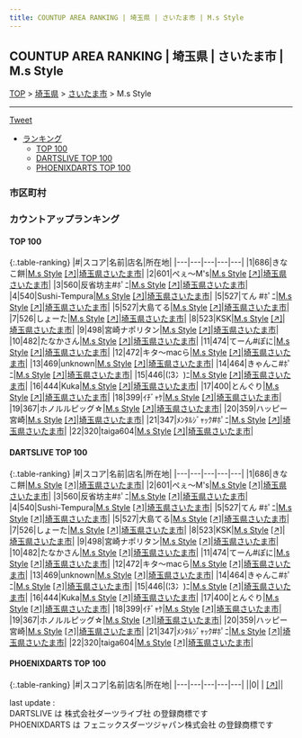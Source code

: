 ```yaml
---
title: COUNTUP AREA RANKING | 埼玉県 | さいたま市 | M.s Style
---
```

## COUNTUP AREA RANKING | 埼玉県 | さいたま市 | M.s Style

[TOP](/darts/rank/) > [埼玉県](/darts/rank/埼玉県/) > [さいたま市](/darts/rank/埼玉県/さいたま市/) > M.s Style

___

<a href="https://twitter.com/share?ref_src=twsrc%5Etfw" data-text="COUNTUP AREA RANKING | 埼玉県さいたま市M.s Style" class="twitter-share-button" data-hashtags="DARTSLIVE,PHOENIXDARTS,darts,ダーツ" data-show-count="false">Tweet</a>

* [ランキング](#カウントアップランキング)
    * [TOP 100](#top-100)
    * [DARTSLIVE TOP 100](#dartslive-top-100)
    * [PHOENIXDARTS TOP 100](#phoenixdarts-top-100)

### 市区町村

<ul>

</ul>

### カウントアップランキング

#### TOP 100



{:.table-ranking}
|#|スコア|名前|店名|所在地|
|---|---|---|---|---|
|1|686|<span class="rank-name-dl">きなこ餅</span>|<a href="/darts/rank/shops/99f6dcd33235766b0d9b047a20a7ba1e.html">M.s Style</a> <a href="https://search.dartslive.com/jp/shop/99f6dcd33235766b0d9b047a20a7ba1e">[↗]</a>|<a href="/darts/rank/埼玉県/さいたま市">埼玉県さいたま市</a>|
|2|601|<span class="rank-name-dl">ぺぇ～M&#x27;s</span>|<a href="/darts/rank/shops/99f6dcd33235766b0d9b047a20a7ba1e.html">M.s Style</a> <a href="https://search.dartslive.com/jp/shop/99f6dcd33235766b0d9b047a20a7ba1e">[↗]</a>|<a href="/darts/rank/埼玉県/さいたま市">埼玉県さいたま市</a>|
|3|560|<span class="rank-name-dl">反省坊主#ﾎﾟﾆ</span>|<a href="/darts/rank/shops/99f6dcd33235766b0d9b047a20a7ba1e.html">M.s Style</a> <a href="https://search.dartslive.com/jp/shop/99f6dcd33235766b0d9b047a20a7ba1e">[↗]</a>|<a href="/darts/rank/埼玉県/さいたま市">埼玉県さいたま市</a>|
|4|540|<span class="rank-name-dl">Sushi-Tempura</span>|<a href="/darts/rank/shops/99f6dcd33235766b0d9b047a20a7ba1e.html">M.s Style</a> <a href="https://search.dartslive.com/jp/shop/99f6dcd33235766b0d9b047a20a7ba1e">[↗]</a>|<a href="/darts/rank/埼玉県/さいたま市">埼玉県さいたま市</a>|
|5|527|<span class="rank-name-dl">てん #ﾎﾟﾆ</span>|<a href="/darts/rank/shops/99f6dcd33235766b0d9b047a20a7ba1e.html">M.s Style</a> <a href="https://search.dartslive.com/jp/shop/99f6dcd33235766b0d9b047a20a7ba1e">[↗]</a>|<a href="/darts/rank/埼玉県/さいたま市">埼玉県さいたま市</a>|
|5|527|<span class="rank-name-dl">大島てる</span>|<a href="/darts/rank/shops/99f6dcd33235766b0d9b047a20a7ba1e.html">M.s Style</a> <a href="https://search.dartslive.com/jp/shop/99f6dcd33235766b0d9b047a20a7ba1e">[↗]</a>|<a href="/darts/rank/埼玉県/さいたま市">埼玉県さいたま市</a>|
|7|526|<span class="rank-name-dl">しょーた</span>|<a href="/darts/rank/shops/99f6dcd33235766b0d9b047a20a7ba1e.html">M.s Style</a> <a href="https://search.dartslive.com/jp/shop/99f6dcd33235766b0d9b047a20a7ba1e">[↗]</a>|<a href="/darts/rank/埼玉県/さいたま市">埼玉県さいたま市</a>|
|8|523|<span class="rank-name-dl">KSK</span>|<a href="/darts/rank/shops/99f6dcd33235766b0d9b047a20a7ba1e.html">M.s Style</a> <a href="https://search.dartslive.com/jp/shop/99f6dcd33235766b0d9b047a20a7ba1e">[↗]</a>|<a href="/darts/rank/埼玉県/さいたま市">埼玉県さいたま市</a>|
|9|498|<span class="rank-name-dl">宮崎ナポリタン</span>|<a href="/darts/rank/shops/99f6dcd33235766b0d9b047a20a7ba1e.html">M.s Style</a> <a href="https://search.dartslive.com/jp/shop/99f6dcd33235766b0d9b047a20a7ba1e">[↗]</a>|<a href="/darts/rank/埼玉県/さいたま市">埼玉県さいたま市</a>|
|10|482|<span class="rank-name-dl">たなかさん</span>|<a href="/darts/rank/shops/99f6dcd33235766b0d9b047a20a7ba1e.html">M.s Style</a> <a href="https://search.dartslive.com/jp/shop/99f6dcd33235766b0d9b047a20a7ba1e">[↗]</a>|<a href="/darts/rank/埼玉県/さいたま市">埼玉県さいたま市</a>|
|11|474|<span class="rank-name-dl">てーん#ぽに</span>|<a href="/darts/rank/shops/99f6dcd33235766b0d9b047a20a7ba1e.html">M.s Style</a> <a href="https://search.dartslive.com/jp/shop/99f6dcd33235766b0d9b047a20a7ba1e">[↗]</a>|<a href="/darts/rank/埼玉県/さいたま市">埼玉県さいたま市</a>|
|12|472|<span class="rank-name-dl">キタ～macら</span>|<a href="/darts/rank/shops/99f6dcd33235766b0d9b047a20a7ba1e.html">M.s Style</a> <a href="https://search.dartslive.com/jp/shop/99f6dcd33235766b0d9b047a20a7ba1e">[↗]</a>|<a href="/darts/rank/埼玉県/さいたま市">埼玉県さいたま市</a>|
|13|469|<span class="rank-name-dl">unknown</span>|<a href="/darts/rank/shops/99f6dcd33235766b0d9b047a20a7ba1e.html">M.s Style</a> <a href="https://search.dartslive.com/jp/shop/99f6dcd33235766b0d9b047a20a7ba1e">[↗]</a>|<a href="/darts/rank/埼玉県/さいたま市">埼玉県さいたま市</a>|
|14|464|<span class="rank-name-dl">きゃんこ#ﾎﾟﾆ</span>|<a href="/darts/rank/shops/99f6dcd33235766b0d9b047a20a7ba1e.html">M.s Style</a> <a href="https://search.dartslive.com/jp/shop/99f6dcd33235766b0d9b047a20a7ba1e">[↗]</a>|<a href="/darts/rank/埼玉県/さいたま市">埼玉県さいたま市</a>|
|15|446|<span class="rank-name-dl">(¦3冫)ﾆ</span>|<a href="/darts/rank/shops/99f6dcd33235766b0d9b047a20a7ba1e.html">M.s Style</a> <a href="https://search.dartslive.com/jp/shop/99f6dcd33235766b0d9b047a20a7ba1e">[↗]</a>|<a href="/darts/rank/埼玉県/さいたま市">埼玉県さいたま市</a>|
|16|444|<span class="rank-name-dl">Kuka</span>|<a href="/darts/rank/shops/99f6dcd33235766b0d9b047a20a7ba1e.html">M.s Style</a> <a href="https://search.dartslive.com/jp/shop/99f6dcd33235766b0d9b047a20a7ba1e">[↗]</a>|<a href="/darts/rank/埼玉県/さいたま市">埼玉県さいたま市</a>|
|17|400|<span class="rank-name-dl">とんぐり</span>|<a href="/darts/rank/shops/99f6dcd33235766b0d9b047a20a7ba1e.html">M.s Style</a> <a href="https://search.dartslive.com/jp/shop/99f6dcd33235766b0d9b047a20a7ba1e">[↗]</a>|<a href="/darts/rank/埼玉県/さいたま市">埼玉県さいたま市</a>|
|18|399|<span class="rank-name-dl">ｲﾁﾞｬｹ</span>|<a href="/darts/rank/shops/99f6dcd33235766b0d9b047a20a7ba1e.html">M.s Style</a> <a href="https://search.dartslive.com/jp/shop/99f6dcd33235766b0d9b047a20a7ba1e">[↗]</a>|<a href="/darts/rank/埼玉県/さいたま市">埼玉県さいたま市</a>|
|19|367|<span class="rank-name-dl">ホノルルピッグ☆</span>|<a href="/darts/rank/shops/99f6dcd33235766b0d9b047a20a7ba1e.html">M.s Style</a> <a href="https://search.dartslive.com/jp/shop/99f6dcd33235766b0d9b047a20a7ba1e">[↗]</a>|<a href="/darts/rank/埼玉県/さいたま市">埼玉県さいたま市</a>|
|20|359|<span class="rank-name-dl">ハッピー宮崎</span>|<a href="/darts/rank/shops/99f6dcd33235766b0d9b047a20a7ba1e.html">M.s Style</a> <a href="https://search.dartslive.com/jp/shop/99f6dcd33235766b0d9b047a20a7ba1e">[↗]</a>|<a href="/darts/rank/埼玉県/さいたま市">埼玉県さいたま市</a>|
|21|347|<span class="rank-name-dl">ﾒﾝﾀﾙｼﾞｬｯｸ#ﾎﾟﾆ</span>|<a href="/darts/rank/shops/99f6dcd33235766b0d9b047a20a7ba1e.html">M.s Style</a> <a href="https://search.dartslive.com/jp/shop/99f6dcd33235766b0d9b047a20a7ba1e">[↗]</a>|<a href="/darts/rank/埼玉県/さいたま市">埼玉県さいたま市</a>|
|22|320|<span class="rank-name-dl">taiga604</span>|<a href="/darts/rank/shops/99f6dcd33235766b0d9b047a20a7ba1e.html">M.s Style</a> <a href="https://search.dartslive.com/jp/shop/99f6dcd33235766b0d9b047a20a7ba1e">[↗]</a>|<a href="/darts/rank/埼玉県/さいたま市">埼玉県さいたま市</a>|


#### DARTSLIVE TOP 100



{:.table-ranking}
|#|スコア|名前|店名|所在地|
|---|---|---|---|---|
|1|686|<span class="rank-name-dl">きなこ餅</span>|<a href="/darts/rank/shops/99f6dcd33235766b0d9b047a20a7ba1e.html">M.s Style</a> <a href="https://search.dartslive.com/jp/shop/99f6dcd33235766b0d9b047a20a7ba1e">[↗]</a>|<a href="/darts/rank/埼玉県/さいたま市">埼玉県さいたま市</a>|
|2|601|<span class="rank-name-dl">ぺぇ～M&#x27;s</span>|<a href="/darts/rank/shops/99f6dcd33235766b0d9b047a20a7ba1e.html">M.s Style</a> <a href="https://search.dartslive.com/jp/shop/99f6dcd33235766b0d9b047a20a7ba1e">[↗]</a>|<a href="/darts/rank/埼玉県/さいたま市">埼玉県さいたま市</a>|
|3|560|<span class="rank-name-dl">反省坊主#ﾎﾟﾆ</span>|<a href="/darts/rank/shops/99f6dcd33235766b0d9b047a20a7ba1e.html">M.s Style</a> <a href="https://search.dartslive.com/jp/shop/99f6dcd33235766b0d9b047a20a7ba1e">[↗]</a>|<a href="/darts/rank/埼玉県/さいたま市">埼玉県さいたま市</a>|
|4|540|<span class="rank-name-dl">Sushi-Tempura</span>|<a href="/darts/rank/shops/99f6dcd33235766b0d9b047a20a7ba1e.html">M.s Style</a> <a href="https://search.dartslive.com/jp/shop/99f6dcd33235766b0d9b047a20a7ba1e">[↗]</a>|<a href="/darts/rank/埼玉県/さいたま市">埼玉県さいたま市</a>|
|5|527|<span class="rank-name-dl">てん #ﾎﾟﾆ</span>|<a href="/darts/rank/shops/99f6dcd33235766b0d9b047a20a7ba1e.html">M.s Style</a> <a href="https://search.dartslive.com/jp/shop/99f6dcd33235766b0d9b047a20a7ba1e">[↗]</a>|<a href="/darts/rank/埼玉県/さいたま市">埼玉県さいたま市</a>|
|5|527|<span class="rank-name-dl">大島てる</span>|<a href="/darts/rank/shops/99f6dcd33235766b0d9b047a20a7ba1e.html">M.s Style</a> <a href="https://search.dartslive.com/jp/shop/99f6dcd33235766b0d9b047a20a7ba1e">[↗]</a>|<a href="/darts/rank/埼玉県/さいたま市">埼玉県さいたま市</a>|
|7|526|<span class="rank-name-dl">しょーた</span>|<a href="/darts/rank/shops/99f6dcd33235766b0d9b047a20a7ba1e.html">M.s Style</a> <a href="https://search.dartslive.com/jp/shop/99f6dcd33235766b0d9b047a20a7ba1e">[↗]</a>|<a href="/darts/rank/埼玉県/さいたま市">埼玉県さいたま市</a>|
|8|523|<span class="rank-name-dl">KSK</span>|<a href="/darts/rank/shops/99f6dcd33235766b0d9b047a20a7ba1e.html">M.s Style</a> <a href="https://search.dartslive.com/jp/shop/99f6dcd33235766b0d9b047a20a7ba1e">[↗]</a>|<a href="/darts/rank/埼玉県/さいたま市">埼玉県さいたま市</a>|
|9|498|<span class="rank-name-dl">宮崎ナポリタン</span>|<a href="/darts/rank/shops/99f6dcd33235766b0d9b047a20a7ba1e.html">M.s Style</a> <a href="https://search.dartslive.com/jp/shop/99f6dcd33235766b0d9b047a20a7ba1e">[↗]</a>|<a href="/darts/rank/埼玉県/さいたま市">埼玉県さいたま市</a>|
|10|482|<span class="rank-name-dl">たなかさん</span>|<a href="/darts/rank/shops/99f6dcd33235766b0d9b047a20a7ba1e.html">M.s Style</a> <a href="https://search.dartslive.com/jp/shop/99f6dcd33235766b0d9b047a20a7ba1e">[↗]</a>|<a href="/darts/rank/埼玉県/さいたま市">埼玉県さいたま市</a>|
|11|474|<span class="rank-name-dl">てーん#ぽに</span>|<a href="/darts/rank/shops/99f6dcd33235766b0d9b047a20a7ba1e.html">M.s Style</a> <a href="https://search.dartslive.com/jp/shop/99f6dcd33235766b0d9b047a20a7ba1e">[↗]</a>|<a href="/darts/rank/埼玉県/さいたま市">埼玉県さいたま市</a>|
|12|472|<span class="rank-name-dl">キタ～macら</span>|<a href="/darts/rank/shops/99f6dcd33235766b0d9b047a20a7ba1e.html">M.s Style</a> <a href="https://search.dartslive.com/jp/shop/99f6dcd33235766b0d9b047a20a7ba1e">[↗]</a>|<a href="/darts/rank/埼玉県/さいたま市">埼玉県さいたま市</a>|
|13|469|<span class="rank-name-dl">unknown</span>|<a href="/darts/rank/shops/99f6dcd33235766b0d9b047a20a7ba1e.html">M.s Style</a> <a href="https://search.dartslive.com/jp/shop/99f6dcd33235766b0d9b047a20a7ba1e">[↗]</a>|<a href="/darts/rank/埼玉県/さいたま市">埼玉県さいたま市</a>|
|14|464|<span class="rank-name-dl">きゃんこ#ﾎﾟﾆ</span>|<a href="/darts/rank/shops/99f6dcd33235766b0d9b047a20a7ba1e.html">M.s Style</a> <a href="https://search.dartslive.com/jp/shop/99f6dcd33235766b0d9b047a20a7ba1e">[↗]</a>|<a href="/darts/rank/埼玉県/さいたま市">埼玉県さいたま市</a>|
|15|446|<span class="rank-name-dl">(¦3冫)ﾆ</span>|<a href="/darts/rank/shops/99f6dcd33235766b0d9b047a20a7ba1e.html">M.s Style</a> <a href="https://search.dartslive.com/jp/shop/99f6dcd33235766b0d9b047a20a7ba1e">[↗]</a>|<a href="/darts/rank/埼玉県/さいたま市">埼玉県さいたま市</a>|
|16|444|<span class="rank-name-dl">Kuka</span>|<a href="/darts/rank/shops/99f6dcd33235766b0d9b047a20a7ba1e.html">M.s Style</a> <a href="https://search.dartslive.com/jp/shop/99f6dcd33235766b0d9b047a20a7ba1e">[↗]</a>|<a href="/darts/rank/埼玉県/さいたま市">埼玉県さいたま市</a>|
|17|400|<span class="rank-name-dl">とんぐり</span>|<a href="/darts/rank/shops/99f6dcd33235766b0d9b047a20a7ba1e.html">M.s Style</a> <a href="https://search.dartslive.com/jp/shop/99f6dcd33235766b0d9b047a20a7ba1e">[↗]</a>|<a href="/darts/rank/埼玉県/さいたま市">埼玉県さいたま市</a>|
|18|399|<span class="rank-name-dl">ｲﾁﾞｬｹ</span>|<a href="/darts/rank/shops/99f6dcd33235766b0d9b047a20a7ba1e.html">M.s Style</a> <a href="https://search.dartslive.com/jp/shop/99f6dcd33235766b0d9b047a20a7ba1e">[↗]</a>|<a href="/darts/rank/埼玉県/さいたま市">埼玉県さいたま市</a>|
|19|367|<span class="rank-name-dl">ホノルルピッグ☆</span>|<a href="/darts/rank/shops/99f6dcd33235766b0d9b047a20a7ba1e.html">M.s Style</a> <a href="https://search.dartslive.com/jp/shop/99f6dcd33235766b0d9b047a20a7ba1e">[↗]</a>|<a href="/darts/rank/埼玉県/さいたま市">埼玉県さいたま市</a>|
|20|359|<span class="rank-name-dl">ハッピー宮崎</span>|<a href="/darts/rank/shops/99f6dcd33235766b0d9b047a20a7ba1e.html">M.s Style</a> <a href="https://search.dartslive.com/jp/shop/99f6dcd33235766b0d9b047a20a7ba1e">[↗]</a>|<a href="/darts/rank/埼玉県/さいたま市">埼玉県さいたま市</a>|
|21|347|<span class="rank-name-dl">ﾒﾝﾀﾙｼﾞｬｯｸ#ﾎﾟﾆ</span>|<a href="/darts/rank/shops/99f6dcd33235766b0d9b047a20a7ba1e.html">M.s Style</a> <a href="https://search.dartslive.com/jp/shop/99f6dcd33235766b0d9b047a20a7ba1e">[↗]</a>|<a href="/darts/rank/埼玉県/さいたま市">埼玉県さいたま市</a>|
|22|320|<span class="rank-name-dl">taiga604</span>|<a href="/darts/rank/shops/99f6dcd33235766b0d9b047a20a7ba1e.html">M.s Style</a> <a href="https://search.dartslive.com/jp/shop/99f6dcd33235766b0d9b047a20a7ba1e">[↗]</a>|<a href="/darts/rank/埼玉県/さいたま市">埼玉県さいたま市</a>|


#### PHOENIXDARTS TOP 100



{:.table-ranking}
|#|スコア|名前|店名|所在地|
|---|---|---|---|---|
||0|<span class="rank-name-dl"> </span>|<a href="/darts/rank/shops/.html"></a> <a href="">[↗]</a>|<a href="/darts/rank//"></a>|


<div class="footer border-top border-gray-light mt-5 pt-3 text-right text-gray">
    last update : <span style="font-weight: italic" id="foot_last_modified"></span><br />
    DARTSLIVE は 株式会社ダーツライブ社 の登録商標です<br />
    PHOENIXDARTS は フェニックスダーツジャパン株式会社 の登録商標です<br />
</div>

<script src="https://cdnjs.cloudflare.com/ajax/libs/jquery.tablesorter/2.31.3/js/jquery.tablesorter.min.js" integrity="sha512-qzgd5cYSZcosqpzpn7zF2ZId8f/8CHmFKZ8j7mU4OUXTNRd5g+ZHBPsgKEwoqxCtdQvExE5LprwwPAgoicguNg==" crossorigin="anonymous" referrerpolicy="no-referrer"></script>
<link rel="stylesheet" href="https://cdnjs.cloudflare.com/ajax/libs/jquery.tablesorter/2.31.3/css/theme.default.min.css" integrity="sha512-wghhOJkjQX0Lh3NSWvNKeZ0ZpNn+SPVXX1Qyc9OCaogADktxrBiBdKGDoqVUOyhStvMBmJQ8ZdMHiR3wuEq8+w==" crossorigin="anonymous" referrerpolicy="no-referrer" />
<script>
$(function() {
    $(".table-ranking").tablesorter({sortList:[[0, 0]]});
    $("#foot_last_modified").text(formatDate(new Date(document.lastModified), 'yyyy-MM-dd HH:mm:ss'));
});
</script>

<script async src="https://platform.twitter.com/widgets.js" charset="utf-8"></script>